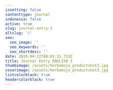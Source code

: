 ```yaml
---
issetting: false
contenttype: journal
indonesia: false
active: true
slug: journal-entry-3
altslug: '/'
seo:
  seo_image: ''
  seo_keywords: ''
  seo_shortdesc: ''
date: 2019-04-22T08:01:31.713Z
title: Journal Entry ENGLISH 3
thumbimage: /assets/herbamojo_productshot3.jpg
coverimage: /assets/herbamojo_productshot3.jpg
listcolorblack: true
headercolorblack: true
---
```


